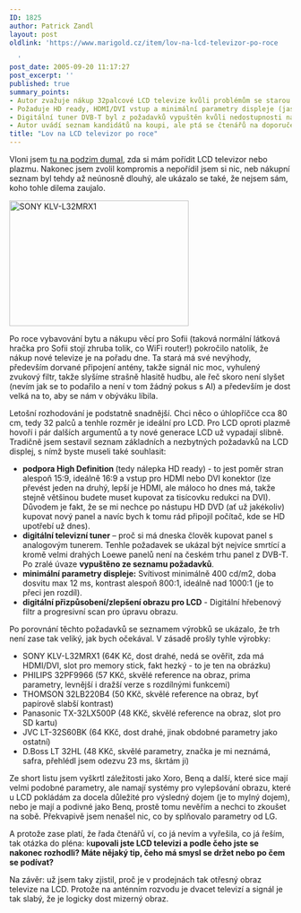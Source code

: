 ```yaml
---
ID: 1825
author: Patrick Zandl
layout: post
oldlink: 'https://www.marigold.cz/item/lov-na-lcd-televizor-po-roce

  '
post_date: 2005-09-20 11:17:27
post_excerpt: ''
published: true
summary_points:
- Autor zvažuje nákup 32palcové LCD televize kvůli problémům se starou.
- Požaduje HD ready, HDMI/DVI vstup a minimální parametry displeje (jas, odezva, kontrast).
- Digitální tuner DVB-T byl z požadavků vypuštěn kvůli nedostupnosti na trhu.
- Autor uvádí seznam kandidátů na koupi, ale ptá se čtenářů na doporučení.
title: "Lov na LCD televizor po roce"
---
```


<p>Vloni jsem <a href="/item/lcd-crt-plazma-co-koupit-jako-tv">tu na podzim dumal</a>, zda si mám pořídit LCD televizor nebo plazmu. Nakonec jsem zvolil kompromis a nepořídil jsem si nic, neb nákupní seznam byl tehdy až neúnosně dlouhý, ale ukázalo se také, že nejsem sám, koho tohle dilema zaujalo. </p>

<div class="rightbox"><img src="/wp-content/uploads/20050920-SONY KLV-L32MRX1.jpg" alt="SONY KLV-L32MRX1" width="320" height="224" /></div>
<p>Po roce vybavování bytu a nákupu věcí pro Sofii (taková normální látková hračka pro Sofii stojí zhruba tolik, co WiFi router!) pokročilo natolik, že nákup nové televize je na pořadu dne. Ta stará má své nevýhody, především dorvané připojení antény, takže signál nic moc, vyhulený zvukový filtr, takže slyšíme strašně hlasitě hudbu, ale řeč skoro není slyšet (nevím jak se to podařilo a není v tom žádný pokus s AI) a především je dost velká na to, aby se nám v obýváku líbila. </p>

<p>Letošní rozhodování je podstatně snadnější. Chci něco o úhlopříčce cca 80 cm, tedy 32 palců a tenhle rozměr je ideální pro LCD. Pro LCD oproti plazmě hovoří i pár dalších argumentů a ty nové generace LCD už vypadají slibně. Tradičně jsem sestavil seznam základních a nezbytných požadavků na LCD displej, s nímž byste museli také souhlasit: </p>

<ul>
<li><strong>podpora High Definition </strong>(tedy nálepka HD ready) - to jest poměr stran alespoň 15:9, ideálně 16:9 a vstup pro HDMI nebo DVI konektor (lze převést jeden na druhý, lepší je HDMI, ale máloco ho dnes má, takže stejně většinou budete muset kupovat za tisícovku redukci na DVI). Důvodem je fakt, že se mi nechce po nástupu HD DVD (ať už jakékoliv) kupovat nový panel a navíc bych k tomu rád připojil počítač, kde se HD upotřebí už dnes).</li>
<li><strong>digitální televizní tuner</strong> – proč si má dneska člověk kupovat panel s analogovým tunerem. Tenhle požadavek se ukázal být nejvíce smrtící a kromě velmi drahých Loewe panelů není na českém trhu panel z DVB-T. Po zralé úvaze <strong>vypuštěno ze seznamu požadavků</strong>.</li>
<li><strong>minimální parametry displeje:</strong> Svítivost minimálně 400 cd/m2, doba dosvitu max 12 ms, kontrast alespoň 800:1, ideálně nad 1000:1 (je to přeci jen rozdíl). </li>
<li><strong>digitální přizpůsobení/zlepšení obrazu pro LCD</strong> - Digitální hřebenový filtr a progresivní scan pro úpravu obrazu. </li>
</ul>
<p>Po porovnání těchto požadavků se seznamem výrobků se ukázalo, že trh není zase tak veliký, jak bych očekával. V zásadě prošly tyhle výrobky: </p>

<ul>
<li>SONY KLV-L32MRX1 (64K Kč, dost drahé, nedá se ověřit, zda má HDMI/DVI, slot pro memory stick, fakt hezký - to je ten na obrázku)</li>
<li>PHILIPS 32PF9966 (57 KKč, skvělé reference na obraz, prima parametry, levnější i dražší verze s rozdílnými funkcemi)</li>
<li>THOMSON 32LB220B4 (50 KKč, skvělé reference na obraz, byť papírově slabší kontrast)</li>
<li>Panasonic TX-32LX500P (48 KKč, skvělé reference na obraz, slot pro SD kartu)</li>
<li>JVC LT-32S60BK (64 KKč, dost drahé, jinak obdobné parametry jako ostatní)</li>
<li>D.Boss LT 32HL (48 KKč, skvělé parametry, značka je mi neznámá, safra, přehlédl jsem odezvu 23 ms, škrtám ji)</li>
</ul>
<p>Ze short listu jsem vyškrtl záležitosti jako Xoro, Benq a další, které sice mají velmi podobné parametry, ale namají systémy pro vylepšování obrazu, které u LCD pokládám za docela důležité pro výsledný dojem (je to mylný dojem), nebo je mají a podivné jako Benq, prostě tomu nevěřím a nechci to zkoušet na sobě. Překvapivě jsem nenašel nic, co by splňovalo parametry od LG.</p>

<p>A protože zase platí, že řada čtenářů ví, co já nevím a vyřešila, co já řeším, tak otázka do pléna: k<strong>upovali jste LCD televizi a podle čeho jste se nakonec rozhodli? Máte nějaký tip, čeho má smysl se držet nebo po čem se podívat? </strong></p>

<p>Na závěr: už jsem taky zjistil, proč je v prodejnách tak otřesný obraz televize na LCD. Protože na anténním rozvodu je dvacet televizí a signál je tak slabý, že je logicky dost mizerný obraz.
</p>